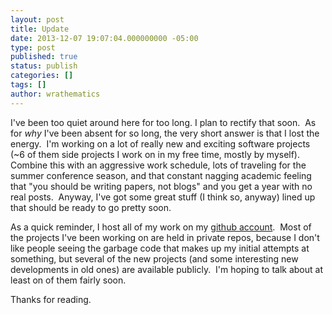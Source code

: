 ```yaml
---
layout: post
title: Update
date: 2013-12-07 19:07:04.000000000 -05:00
type: post
published: true
status: publish
categories: []
tags: []
author: wrathematics
---
```



I've been too quiet around here for too long. I plan to rectify that soon.  As for *why* I've been absent for so long, the very short answer is that I lost the energy.  I'm working on a lot of really new and exciting software projects (\~6 of them side projects I work on in my free time, mostly by myself).  Combine this with an aggressive work schedule, lots of traveling for the summer conference season, and that constant nagging academic feeling that "you should be writing papers, not blogs" and you get a year with no real posts.  Anyway, I've got some great stuff (I think so, anyway) lined up that should be ready to go pretty soon.

As a quick reminder, I host all of my work on my [github account](https://github.com/wrathematics).  Most of the projects I've been working on are held in private repos, because I don't like people seeing the garbage code that makes up my initial attempts at something, but several of the new projects (and some interesting new developments in old ones) are available publicly.  I'm hoping to talk about at least on of them fairly soon.

Thanks for reading.
